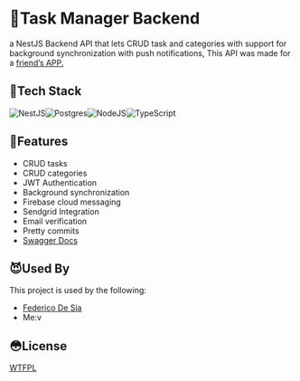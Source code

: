 

# 🦄Task Manager Backend


a NestJS Backend API that lets CRUD task and categories with support for background synchronization with push notifications, This API was made for a [friend’s APP.](https://github.com/federicodesia/task_manager)


## 🍔Tech Stack

![NestJS](https://img.shields.io/badge/nestjs-%23E0234E.svg?style=for-the-badge&logo=nestjs&logoColor=white)![Postgres](https://img.shields.io/badge/postgres-%23316192.svg?style=for-the-badge&logo=postgresql&logoColor=white)![NodeJS](https://img.shields.io/badge/node.js-6DA55F?style=for-the-badge&logo=node.js&logoColor=white)![TypeScript](https://img.shields.io/badge/typescript-%23007ACC.svg?style=for-the-badge&logo=typescript&logoColor=white)

 
## 🥷Features

- CRUD tasks
- CRUD categories
- JWT Authentication
- Background synchronization
- Firebase cloud messaging
- Sendgrid Integration
- Email verification
- Pretty commits 
- [Swagger Docs](https://yusuf007r.dev/task-manager/docs/#/)  

## 😈Used By

This project is used by the following:
- [Federico De Sía](https://github.com/federicodesia/task_manager)
- Me:v

  
## 😳License

[WTFPL](http://www.wtfpl.net/about/)

  
